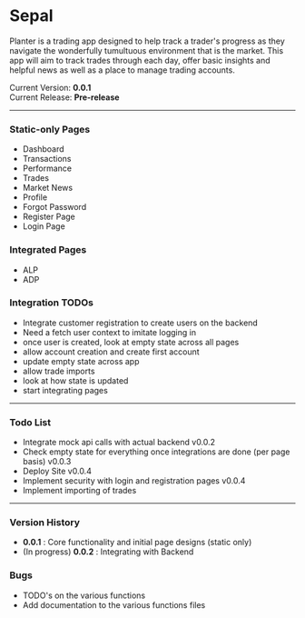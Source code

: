 # Sepal
Planter is a trading app designed to help track a trader's progress as they navigate the wonderfully tumultuous environment that is the market.
This app will aim to track trades through each day, offer basic insights and helpful news as well as a place to manage trading accounts.

Current Version: **0.0.1**\
Current Release: **Pre-release**

---

### Static-only Pages
- Dashboard
- Transactions
- Performance
- Trades
- Market News
- Profile
- Forgot Password
- Register Page
- Login Page

### Integrated Pages
- ALP
- ADP

### Integration TODOs
- Integrate customer registration to create users on the backend
- Need a fetch user context to imitate logging in
- once user is created, look at empty state across all pages
- allow account creation and create first account
- update empty state across app
- allow trade imports
- look at how state is updated
- start integrating pages

---

### Todo List
- Integrate mock api calls with actual backend v0.0.2
- Check empty state for everything once integrations are done (per page basis) v0.0.3
- Deploy Site v0.0.4
- Implement security with login and registration pages v0.0.4
- Implement importing of trades
---

### Version History
- **0.0.1** : Core functionality and initial page designs (static only)
- (In progress) **0.0.2** : Integrating with Backend

### Bugs
- TODO's on the various functions
- Add documentation to the various functions files
